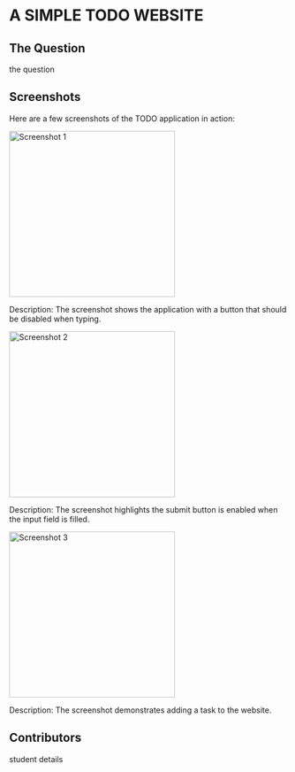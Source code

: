 # A SIMPLE TODO WEBSITE

## The Question

the question

## Screenshots

Here are a few screenshots of the TODO application in action:

<img width="300" alt="Screenshot 1" src="https://github.com/caspa-moses/TODO/assets/118312143/9fc54698-6f90-4aa8-b174-bb33f8ba4adf">

Description: The screenshot shows the application with a button that should be disabled when typing.

<img width="300" alt="Screenshot 2" src="https://github.com/caspa-moses/TODO/assets/118312143/4ccde7ab-3b2d-4e18-bcb6-de23155224b5">

Description: The screenshot highlights the submit button is enabled when the input field is filled.

<img width="300" alt="Screenshot 3" src="https://github.com/caspa-moses/TODO/assets/118312143/9051ef6b-69d7-476e-9fbe-cd9dae545c02">

Description: The screenshot demonstrates adding a task to the website.

## Contributors

student details
